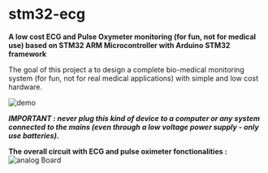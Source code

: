 # stm32-ecg
**A low cost ECG and Pulse Oxymeter monitoring (for fun, not for medical use) based on STM32 ARM Microcontroller with Arduino STM32 framework**

The goal of this project a to design a complete bio-medical monitoring system (for fun, not for real medical applications) with simple and low cost hardware.  

![demo](https://raw.githubusercontent.com/sylvainf/stm32-ecg/master/demo.jpg)

***IMPORTANT : never plug this kind of device to a computer or any system connected to the mains (even through a low voltage power supply - only use batteries).***

**The overall circuit with ECG and pulse oximeter fonctionalities :**
![analog Board](https://raw.githubusercontent.com/sylvainf/stm32-ecg/master/board.jpg)
